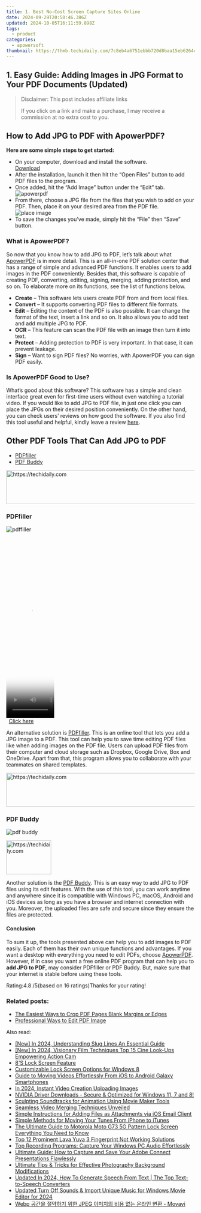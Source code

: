 ```yaml
---
title: 1. Best No-Cost Screen Capture Sites Online
date: 2024-09-29T20:50:46.386Z
updated: 2024-10-05T16:11:59.898Z
tags:
  - product
categories:
  - apowersoft
thumbnail: https://thmb.techidaily.com/7c8eb4a6751ebbb720d8baa15eb6264cc6e760acb0b1ed4fef37387dcca189b5.jpg
---
```


## 1. Easy Guide: Adding Images in JPG Format to Your PDF Documents (Updated)

>  Disclaimer: This post includes affiliate links
>
>  If you click on a link and make a purchase, I may receive a commission at no extra cost to you.
>

## How to Add JPG to PDF with ApowerPDF?

**Here are some simple steps to get started:**

* On your computer, download and install the software.  
[Download](https://tools.techidaily.com/apowersoft/products/)
* After the installation, launch it then hit the “Open Files” button to add PDF files to the program.
* Once added, hit the “Add Image” button under the “Edit” tab.  
![apowerpdf](https://www.apowersoft.com//webusupload.aoscdn.com/apowercom/wp-content/uploads/2020/07/add-image.jpg.webp)
* From there, choose a JPG file from the files that you wish to add on your PDF. Then, place it on your desired area from the PDF file.  
![place image](https://www.apowersoft.com//webusupload.aoscdn.com/apowercom/wp-content/uploads/2020/07/place-jpg.jpg.webp)
* To save the changes you’ve made, simply hit the “File” then “Save” button.

### What is ApowerPDF?

So now that you know how to add JPG to PDF, let’s talk about what [ApowerPDF](https://tools.techidaily.com/apowersoft/apower-pdf/) is in more detail. This is an all-in-one PDF solution center that has a range of simple and advanced PDF functions. It enables users to add images in the PDF conveniently. Besides that, this software is capable of creating PDF, converting, editing, signing, merging, adding protection, and so on. To elaborate more on its functions, see the list of functions below.

* **Create** – This software lets users create PDF from and from local files.
* **Convert** – It supports converting PDF files to different file formats.
* **Edit**  – Editing the content of the PDF is also possible. It can change the format of the text, insert a link and so on. It also allows you to add text and add multiple JPG to PDF.
* **OCR** – This feature can scan the PDF file with an image then turn it into text.
* **Protect** – Adding protection to PDF is very important. In that case, it can prevent leakage.
* **Sign** – Want to sign PDF files? No worries, with ApowerPDF you can sign PDF easily.

### Is ApowerPDF Good to Use?

What’s good about this software? This software has a simple and clean interface great even for first-time users without even watching a tutorial video. If you would like to add JPG to PDF file, in just one click you can place the JPGs on their desired position conveniently. On the other hand, you can check users’ reviews on how good the software. If you also find this tool useful and helpful, kindly leave a review [here](https://www.g2crowd.com/products/apowerpdf/reviews).

## Other PDF Tools That Can Add JPG to PDF

* [PDFfiller](https://tools.techidaily.com/apowersoft/products/)
* [PDF Buddy](https://tools.techidaily.com/apowersoft/products/)

<!-- affiliate ads begin -->
<a href="https://appsumo.8odi.net/c/5597632/2144280/7443" target="_top" id="2144280">
  <img src="//a.impactradius-go.com/display-ad/7443-2144280" border="0" alt="https://techidaily.com" width="600" height="90"/>
</a>
<img height="0" width="0" src="https://appsumo.8odi.net/i/5597632/2144280/7443" style="position:absolute;visibility:hidden;" border="0" />
<!-- affiliate ads end -->

### PDFfiller

![pdffiller](https://www.apowersoft.com//webusupload.aoscdn.com/apowercom/wp-content/uploads/2020/07/add-image-pdffiller.jpg.webp)

<!-- affiliate ads begin -->
<span id="1975562">
					<video width="128" height="480" style="cursor:pointer"
           poster="//a.impactradius-go.com/display-clicktoplayimage/1975562.png"
           onclick="if(!this.playClicked){this.play();this.setAttribute('controls',true);this.playClicked=true;}">
	   <source src="//a.impactradius-go.com/display-ad/22993-1975562">
	   <img src="//a.impactradius-go.com/display-clicktoplayimage/1975562.png" style="border: none; height: 100%; width: 100%; object-fit: contain">
	</video>
	<div style="width:80px;text-align:center"><a href="javascript:window.open(decodeURIComponent('https%3A%2F%2Fhomestyler.sjv.io%2Fc%2F5597632%2F1975562%2F22993'), '_blank');void(0);">Click here</a></div>
</span>
<img height="0" width="0" src="https://imp.pxf.io/i/5597632/1975562/22993" style="position:absolute;visibility:hidden;" border="0" />
<!-- affiliate ads end -->

An alternative solution is [PDFfiller](https://www.pdffiller.com/en/categories/add-image.htm). This is an online tool that lets you add a JPG image to a PDF. This tool can help you to save time editing PDF files like when adding images on the PDF file. Users can upload PDF files from their computer and cloud storage such as Dropbox, Google Drive, Box and OneDrive. Apart from that, this program allows you to collaborate with your teammates on shared templates.

<!-- affiliate ads begin -->
<a href="https://imp.i357552.net/c/5597632/947746/11832" target="_top" id="947746">
  <img src="//a.impactradius-go.com/display-ad/11832-947746" border="0" alt="https://techidaily.com" width="728" height="90"/>
</a>
<img height="0" width="0" src="https://imp.i357552.net/i/5597632/947746/11832" style="position:absolute;visibility:hidden;" border="0" />
<!-- affiliate ads end -->

### PDF Buddy

![pdf buddy](https://www.apowersoft.com//webusupload.aoscdn.com/apowercom/wp-content/uploads/2020/07/add-jpg-using-pdfbuddy.jpg.webp)

<!-- affiliate ads begin -->
<a href="https://aligracehair.sjv.io/c/5597632/2135363/19272" target="_top" id="2135363">
  <img src="//a.impactradius-go.com/display-ad/19272-2135363" border="0" alt="https://techidaily.com" width="120" height="90"/>
</a>
<img height="0" width="0" src="https://aligracehair.sjv.io/i/5597632/2135363/19272" style="position:absolute;visibility:hidden;" border="0" />
<!-- affiliate ads end -->

Another solution is the [PDF Buddy](https://www.pdfbuddy.com/how-to/add-image-to-pdf). This is an easy way to add JPG to PDF files using its edit features. With the use of this tool, you can work anytime and anywhere since it is compatible with Windows PC, macOS, Android and iOS devices as long as you have a browser and internet connection with you. Moreover, the uploaded files are safe and secure since they ensure the files are protected.

#### Conclusion

To sum it up, the tools presented above can help you to add images to PDF easily. Each of them has their own unique functions and advantages. If you want a desktop with everything you need to edit PDFs, choose [ApowerPDF](https://tools.techidaily.com/apowersoft/apower-pdf/). However, if in case you want a free online PDF program that can help you to **add JPG to PDF**, may consider PDFfiller or PDF Buddy. But, make sure that your internet is stable before using these tools.

Rating:4.8 /5(based on 16 ratings)Thanks for your rating!

### Related posts:

* [The Easiest Ways to Crop PDF Pages Blank Margins or Edges](https://tools.techidaily.com/apowersoft/apower-pdf/)
* [Professional Ways to Edit PDF Image](https://tools.techidaily.com/apowersoft/apower-pdf/)

<ins class="adsbygoogle"
     style="display:block"
     data-ad-format="autorelaxed"
     data-ad-client="ca-pub-7571918770474297"
     data-ad-slot="1223367746"></ins>

<ins class="adsbygoogle"
     style="display:block"
     data-ad-client="ca-pub-7571918770474297"
     data-ad-slot="8358498916"
     data-ad-format="auto"
     data-full-width-responsive="true"></ins>

<span class="atpl-alsoreadstyle">Also read:</span>
<div><ul>
<li><a href="https://article-helps.techidaily.com/new-in-2024-understanding-slug-lines-an-essential-guide/"><u>[New] In 2024, Understanding Slug Lines An Essential Guide</u></a></li>
<li><a href="https://fox-hovers.techidaily.com/new-in-2024-visionary-film-techniques-top-15-cine-look-ups-empowering-action-cam/"><u>[New] In 2024, Visionary Film Techniques Top 15 Cine Look-Ups Empowering Action Cam</u></a></li>
<li><a href="https://discover-deluxe.techidaily.com/8s-lock-screen-feature/"><u>8'S Lock Screen Feature</u></a></li>
<li><a href="https://discover-deluxe.techidaily.com/customizable-lock-screen-options-for-windows-8/"><u>Customizable Lock Screen Options for Windows 8</u></a></li>
<li><a href="https://discover-deluxe.techidaily.com/guide-to-moving-videos-effortlessly-from-ios-to-android-galaxy-smartphones/"><u>Guide to Moving Videos Effortlessly From iOS to Android Galaxy Smartphones</u></a></li>
<li><a href="https://extra-skills.techidaily.com/in-2024-instant-video-creation-uploading-images/"><u>In 2024, Instant Video Creation Uploading Images</u></a></li>
<li><a href="https://win-amazing.techidaily.com/nvidia-driver-downloads-secure-and-optimized-for-windows-11-7-and-8/"><u>NVIDIA Driver Downloads - Secure & Optimized for Windows 11, 7 and 8!</u></a></li>
<li><a href="https://extra-tips.techidaily.com/sculpting-soundtracks-for-animation-using-movie-maker-tools/"><u>Sculpting Soundtracks for Animation Using Movie Maker Tools</u></a></li>
<li><a href="https://discover-deluxe.techidaily.com/seamless-video-merging-techniques-unveiled/"><u>Seamless Video Merging Techniques Unveiled</u></a></li>
<li><a href="https://discover-deluxe.techidaily.com/simple-instructions-for-adding-files-as-attachments-via-ios-email-client/"><u>Simple Instructions for Adding Files as Attachments via iOS Email Client</u></a></li>
<li><a href="https://discover-deluxe.techidaily.com/simple-methods-for-moving-your-tunes-from-iphone-to-itunes/"><u>Simple Methods for Moving Your Tunes From iPhone to iTunes</u></a></li>
<li><a href="https://android-unlock.techidaily.com/the-ultimate-guide-to-motorola-moto-g73-5g-pattern-lock-screen-everything-you-need-to-know-by-drfone-android/"><u>The Ultimate Guide to Motorola Moto G73 5G Pattern Lock Screen Everything You Need to Know</u></a></li>
<li><a href="https://android-unlock.techidaily.com/top-12-prominent-lava-yuva-3-fingerprint-not-working-solutions-by-drfone-android/"><u>Top 12 Prominent Lava Yuva 3 Fingerprint Not Working Solutions</u></a></li>
<li><a href="https://discover-deluxe.techidaily.com/top-recording-programs-capture-your-windows-pc-audio-effortlessly/"><u>Top Recording Programs: Capture Your Windows PC Audio Effortlessly</u></a></li>
<li><a href="https://discover-deluxe.techidaily.com/ultimate-guide-how-to-capture-and-save-your-adobe-connect-presentations-flawlessly/"><u>Ultimate Guide: How to Capture and Save Your Adobe Connect Presentations Flawlessly</u></a></li>
<li><a href="https://discover-deluxe.techidaily.com/ultimate-tips-and-tricks-for-effective-photography-background-modifications/"><u>Ultimate Tips & Tricks for Effective Photography Background Modifications</u></a></li>
<li><a href="https://ai-topics.techidaily.com/updated-in-2024-how-to-generate-speech-from-text-the-top-text-to-speech-converters/"><u>Updated In 2024, How To Generate Speech From Text | The Top Text-to-Speech Converters</u></a></li>
<li><a href="https://audio-editing.techidaily.com/updated-turn-off-sounds-and-import-unique-music-for-windows-movie-editor-for-2024/"><u>Updated Turn Off Sounds & Import Unique Music for Windows Movie Editor for 2024</u></a></li>
<li><a href="https://blog-min.techidaily.com/webp-jpeg-movavi/"><u>Webp 공간을 절약하기 위한 JPEG 이미지의 비용 없는 온라인 변환 - Movavi</u></a></li>
</ul></div>


